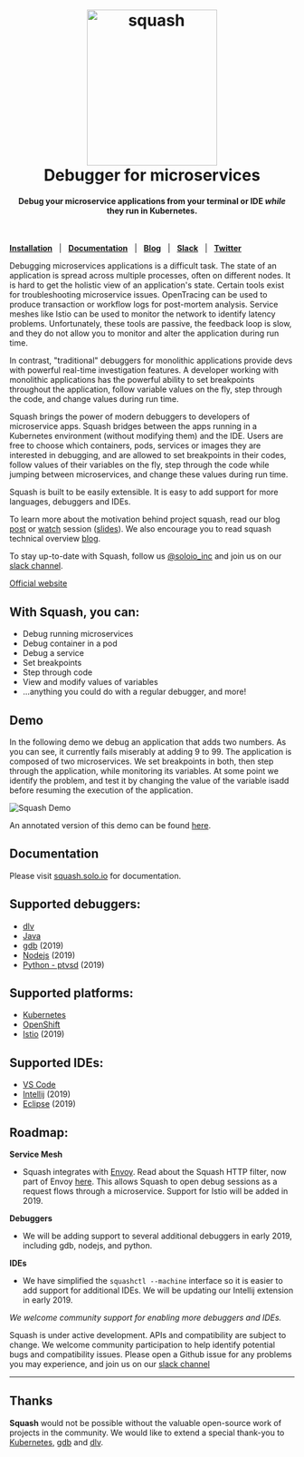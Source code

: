 <h1 align="center">
    <img src="https://s3.amazonaws.com/artifacts.solo.io/squash.png" alt="squash" width="230" height="275">
  <br>
  Debugger for microservices
</h1>


<h4 align="center">Debug your microservice applications from your terminal or IDE <i>while</i> they run in Kubernetes.</h4>
<BR>

[**Installation**](https://squash.solo.io/overview/) &nbsp; |
&nbsp; [**Documentation**](https://squash.solo.io) &nbsp; |
&nbsp; [**Blog**](https://www.solo.io/blog/squash-microservices-debugger/) &nbsp; |
&nbsp; [**Slack**](https://slack.solo.io) &nbsp; |
&nbsp; [**Twitter**](https://twitter.com/soloio_inc)


Debugging microservices applications is a difficult task. The state of an application is spread across multiple processes, often on different nodes. It is hard to get the holistic view of an application's state. Certain tools exist for troubleshooting microservice issues. OpenTracing can be used to produce transaction or workflow logs for post-mortem analysis. Service meshes like Istio can be used to monitor the network to identify latency problems. Unfortunately, these tools are passive, the feedback loop is slow, and they do not allow you to monitor and alter the application during run time. 

In contrast, "traditional" debuggers for monolithic applications provide devs with powerful real-time investigation features. A developer working with monolithic applications has the powerful ability to set breakpoints throughout the application, follow variable values on the fly, step through the code, and change values during run time.

Squash brings the power of modern debuggers to developers of microservice apps. Squash bridges between the apps running in a Kubernetes environment (without modifying them) and the IDE. Users are free to choose which containers, pods, services or images they are interested in debugging, and are allowed to set breakpoints in their codes, follow values of their variables on the fly, step through the code while jumping between microservices, and change these values during run time. 

Squash is built to be easily extensible. It is easy to add support for more languages, debuggers and IDEs.


To learn more about the motivation behind project squash, read our blog [post](https://www.solo.io/blog/squash-microservices-debugger/) or [watch](https://youtu.be/jkcFFr8lLTA) session ([slides](https://www.slideshare.net/IditLevine/debugging-microservices-qcon-2017)). We also encourage you to read squash technical overview [blog](https://www.solo.io/blog/technical-introduction-to-squash/).

To stay up-to-date with Squash, follow us [@soloio_inc](https://twitter.com/soloio_inc) and join us on our [slack channel](http://slack.solo.io).

[Official website](https://squash.solo.io)


## With Squash, you can:
* Debug running microservices
* Debug container in a pod
* Debug a service
* Set breakpoints
* Step through code
* View and modify values of variables
* ...anything you could do with a regular debugger, and more!


## Demo

In the following demo we debug an application that adds two numbers. As you can see, it currently fails miserably at adding 9 to 99. The application is composed of two microservices. We  set breakpoints in both, then step through the application, while monitoring its variables. At some point we identify the problem, and test it by changing the value of the variable isadd before resuming the execution of the application.

<img src="img/squash-demo-calc.gif" alt="Squash Demo" />

An annotated version of this demo can be found [here](https://youtu.be/5aNPfwVvLvA).


## Documentation

Please visit [squash.solo.io](https://squash.solo.io) for documentation.

## Supported debuggers:
 - [dlv](https://github.com/go-delve/delve)
 - [Java](http://docs.oracle.com/javase/7/docs/technotes/guides/jpda/jdwp-spec.html)
 - [gdb](https://www.gnu.org/software/gdb/) (2019)
 - [Nodejs](https://nodejs.org/api/debugger.html) (2019)
 - [Python - ptvsd](https://code.visualstudio.com/docs/python/debugging) (2019)
 
## Supported platforms:
 - [Kubernetes](docs/platforms/kubernetes.md)
 - [OpenShift](https://www.openshift.com/)
 - [Istio](docs/platforms/istio.md) (2019)
 
## Supported IDEs:
 - [VS Code](https://github.com/solo-io/squash-vscode)
 - [Intellij](https://github.com/solo-io/squash-intellij) (2019)
 - [Eclipse](https://eclipse.org/ide/) (2019)

## Roadmap:
**Service Mesh**
  - Squash integrates with [Envoy](https://www.envoyproxy.io). Read about the Squash HTTP filter, now part of Envoy [here](https://www.envoyproxy.io/docs/envoy/latest/configuration/http/http_filters/squash_filter.html). This allows Squash to open debug sessions as a request flows through a microservice. Support for Istio will be added in 2019.

**Debuggers**
 - We will be adding support to several additional debuggers in early 2019, including gdb, nodejs, and python.

**IDEs**
  - We have simplified the `squashctl --machine` interface so it is easier to add support for additional IDEs. We will be updating our Intellij extension in early 2019.

*We welcome community support for enabling more debuggers and IDEs.*

Squash is under active development. APIs and compatibility are subject to change. We welcome community participation to help identify potential bugs and compatibility issues. Please open a Github issue for any problems you may experience, and join us on our [slack channel](http://slack.solo.io)

---

## Thanks

**Squash** would not be possible without the valuable open-source work of projects in the community. We would like to extend a special thank-you to [Kubernetes](https://kubernetes.io), [gdb](https://www.gnu.org/software/gdb/) and [dlv](https://github.com/go-delve/delve).
